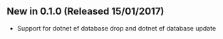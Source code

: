 ## New in 0.1.0 (Released 15/01/2017)
- Support for dotnet ef database drop and dotnet ef database update